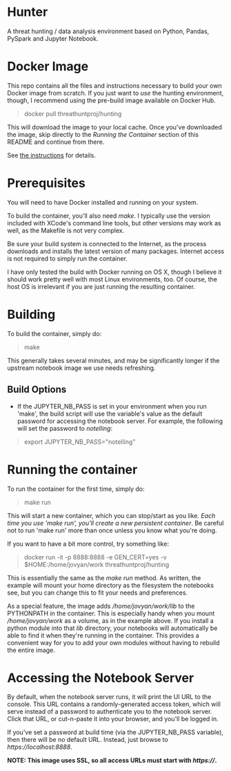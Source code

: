 # Hunter
A threat hunting / data analysis environment based on Python, Pandas, PySpark and Jupyter Notebook.

# Docker Image
This repo contains all the files and instructions necessary to build your own Docker image from scratch. If you just want to *use* the hunting environment, though, I recommend using the pre-build image available on Docker Hub.  

>  docker pull threathuntproj/hunting

This will download the image to your local cache.  Once you've downloaded the image, skip directly to the *Running the Container* section of this README and continue from there.

See [the instructions](https://hub.docker.com/r/threathuntproj/hunting/) for details.

# Prerequisites
You will need to have Docker installed and running on your system.  

To build the container, you'll also need _make_.  I typically use the version included with XCode's command line tools, but other versions may work as well, as the Makefile is not very complex.

Be sure your build system is connected to the Internet, as the process downloads and installs the latest version of many packages.  Internet access is not required to simply run the container.

I have only tested the build with Docker running on OS X, though I believe it should work pretty well with most Linux environments, too.  Of course, the host OS is irrelevant if you are just running the resulting container.

# Building
To build the container, simply do:

> make

This generally takes several minutes, and may be significantly longer if the upstream notebook image we use needs refreshing.

## Build Options
* If the JUPYTER_NB_PASS is set in your environment when you run 'make', the build script will use the variable's value as the default password for accessing the notebook server.  For example, the following will set the password to _notelling_:
> export JUPYTER_NB_PASS="notelling"

# Running the container
To run the container for the first time, simply do:

> make run

This will start a new container, which you can stop/start as you like.  _Each time you use 'make run', you'll create a new persistent container_.  Be careful not to run 'make run' more than once unless you know what you're doing.

If you want to have a bit more control, try something like:

> docker run -it -p 8888:8888 -e GEN_CERT=yes -v $HOME:/home/jovyan/work threathuntproj/hunting

This is essentially the same as the _make run_ method.  As written, the example will mount your home directory as the filesystem the notebooks see, but you can change this to fit your needs and preferences.

As a special feature, the image adds _/home/jovyan/work/lib_ to the PYTHONPATH in the container.  This is especially handy when you mount _/home/jovyan/work_ as a volume, as in the example above.  If you install a python module into that _lib_ directory, your notebooks will automatically be able to find it when they're running in the container.  This provides a convenient way for you to add your own modules without having to rebuild the entire image.

# Accessing the Notebook Server
By default, when the notebook server runs, it will print the UI URL to the console.  This URL contains a randomly-generated access token, which will serve instead of a password to authenticate you to the notebook server.  Click that URL, or cut-n-paste it into your browser, and you'll be logged in.

If you've set a password at build time (via the JUPYTER_NB_PASS variable), then there will be no default URL.  Instead, just browse to _https://localhost:8888_.

**NOTE: This image uses SSL, so all access URLs must start with _https://_.**
